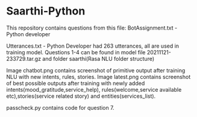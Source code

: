 # Saarthi-Python
This repository contains questions from this file: BotAssignment.txt - Python developer

Utterances.txt - Python Developer had 263 utterances, all are used in training model.
Questions 1-4 can be found in model file 20211121-233729.tar.gz and folder saarthi(Rasa NLU folder structure)

Image chatbot.png contains screenshot of primitive output after training NLU with new intents, rules, stories.
Image latest.png contains screenshot of best possible outputs after training with newly added intents(mood_gratitude,service_help), rules(welcome,service available etc),stories(service related story) and entities(services_list).

passcheck.py contains code for question 7.
